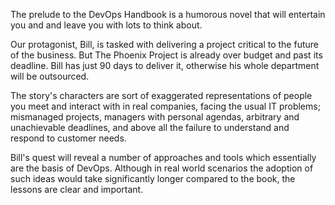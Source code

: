 The prelude to the DevOps Handbook is a humorous novel that will entertain you and and leave you with lots to think about.

Our protagonist, Bill, is tasked with delivering a project critical to the future of the business. But The Phoenix Project is already over budget and past its deadline. Bill has just 90 days to deliver it, otherwise his whole department will be outsourced.

The story's characters are sort of exaggerated representations of people you meet and interact with in real companies, facing the usual IT problems; mismanaged projects, managers with personal agendas, arbitrary and unachievable deadlines, and above all the failure to understand and respond to customer needs.

Bill's quest will reveal a number of approaches and tools which essentially are the basis of DevOps. Although in real world scenarios the adoption of such ideas would take significantly longer compared to the book, the lessons are clear and important.
